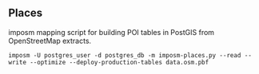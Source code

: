 ## Places

imposm mapping script for building POI tables in PostGIS from OpenStreetMap extracts.

    imposm -U postgres_user -d postgres_db -m imposm-places.py --read --write --optimize --deploy-production-tables data.osm.pbf